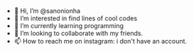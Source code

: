 - 👋 Hi, I’m @sanonionha
- 👀 I’m interested in find lines of cool codes
- 🌱 I’m currently learning  programming
- 💞️ I’m looking to collaborate with my friends.
- 📫 How to reach me on instagram: i don't have an account.


<!---
sanonionha/sanonionha is a ✨ special ✨ repository because its `README.md` (this file) appears on your GitHub profile.
You can click the Preview link to take a look at your changes.
--->
